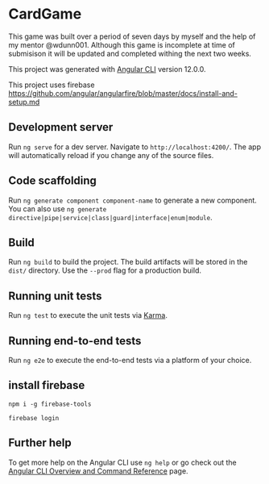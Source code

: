 # CardGame

This game was built over a period of seven days by myself and the help of my mentor @wdunn001. Although this game is incomplete at time of submisison it will be updated and completed withing the next two weeks.

This project was generated with [Angular CLI](https://github.com/angular/angular-cli) version 12.0.0.

This project uses firebase
https://github.com/angular/angularfire/blob/master/docs/install-and-setup.md

## Development server

Run `ng serve` for a dev server. Navigate to `http://localhost:4200/`. The app will automatically reload if you change any of the source files.

## Code scaffolding

Run `ng generate component component-name` to generate a new component. You can also use `ng generate directive|pipe|service|class|guard|interface|enum|module`.

## Build

Run `ng build` to build the project. The build artifacts will be stored in the `dist/` directory. Use the `--prod` flag for a production build.

## Running unit tests

Run `ng test` to execute the unit tests via [Karma](https://karma-runner.github.io).

## Running end-to-end tests

Run `ng e2e` to execute the end-to-end tests via a platform of your choice.

## install firebase

`npm i -g firebase-tools`

`firebase login`

## Further help

To get more help on the Angular CLI use `ng help` or go check out the [Angular CLI Overview and Command Reference](https://angular.io/cli) page.
